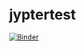 # jyptertest

[![Binder](https://mybinder.org/badge_logo.svg)](https://mybinder.org/v2/gh/marsel7official/jyptertest/HEAD)
